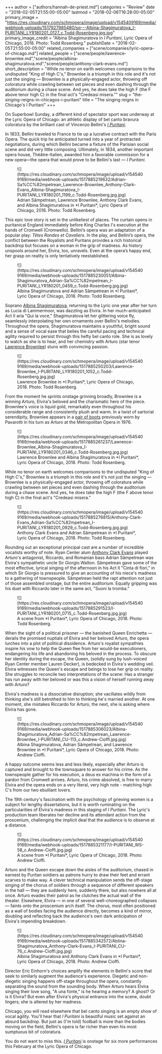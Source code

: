 +++
author = ["authors/hannah-de-priest.md"]
categories = "Review"
date = "2018-02-05T21:55:00-05:00"
lastmod = "2018-02-06T16:28:00-05:00"
primary_image = "https://res.cloudinary.com/schmopera/image/upload/v1545409169/media/webhook-uploads/1517927985480/sq---Albina-Shagimuratova_I-PURITANI_LYR180201_0127_c.Todd-Rosenberg.jpg.jpg"
primary_image_credit = "Albina Shagimuratova in *I Puritani*, Lyric Opera of Chicago, 2018. Photo: Todd Rosenberg."
publishDate = "2018-02-05T21:55:00-05:00"
related_companies = ["scene/companies/lyric-opera-of-chicago.md"]
related_people = ["scene/people/lawrence-brownlee.md","scene/people/albina-shagimuratova.md","scene/people/anthony-clark-evans.md"]
short_description = "While no tenor on earth welcomes comparisons to the undisputed &quot;King of High C&#039;s,&quot; Brownlee is a triumph in this role and it&#039;s not just the singing — Brownlee is a physically-engaged actor, throwing off coloratura while crawling between set pieces and even dashing through the auditorium during a chase scene. And yes, he does take the high F (the F above tenor high C) in the final act&#039;s &quot;Credeasi misera.&quot;"
slug = "the-singing-reigns-in-chicagos-i-puritani"
title = "The singing reigns in Chicago&#039;s I Puritani"
+++

On Superbowl Sunday, a different kind of spectator sport was underway at the Lyric Opera of Chicago: an athletic display of bel canto bravura coloratura by the brilliant cast of Vincenzo Bellini's [*I Puritani*](https://www.lyricopera.org/concertstickets/calendar/2017-2018/productions/lyricopera/i-puritani-opera-tickets).

In 1833, Bellini traveled to France to tie up a lucrative contract with the Paris Opera. The quick trip he anticipated turned into a year of protracted negotiations, during which Bellini became a fixture of the Parisian social scene and did very little composing. Ultimately, in 1834, another important opera house, Théâtre-Italien, awarded him a favorable commission for a new opera—the opera that would prove to be Bellini's last — *I Puritani*.

<figure data-type="image">
![](https://res.cloudinary.com/schmopera/image/upload/v1545409169/media/webhook-uploads/1517885219632/Adrian-Sa%CC%82mpetrean_Lawrence-Brownlee_Anthony-Clark-Evans_Albina-Shagimuratova_I-PURITANI_LYR180201_1199_c.Todd-Rosenberg.jpg.jpg)
<figcaption>Adrian Sâmpetrean, Lawrence Brownlee, Anthony Clark Evans, and Albina Shagimuratova in *I Puritani*, Lyric Opera of Chicago, 2018. Photo: Todd Rosenberg.</figcaption>
</figure>

This epic love story is set in the unlikeliest of places. The curtain opens in puritanical England immediately before King Charles I's execution at the hands of Cromwell (Cromwello). Bellini’s opera was an adaptation of a popular play: *Têtes Rondes et Cavaliers*. In the play, and Bellini’s opera, the conflict between the Royalists and Puritans provides a rich historical backdrop but focuses on a woman in the grip of madness. As history unspools around her, Elvira, too, unravels. Even at the opera’s happy end, her grasp on reality is only tentatively reestablished. 

<figure data-type="image">
![](https://res.cloudinary.com/schmopera/image/upload/v1545409169/media/webhook-uploads/1517885230051/Albina-Shagimuratova_Adrian-Sa%CC%82mpetrean_I-PURITANI_LYR180201_0459_c.Todd-Rosenberg.jpg.jpg)
<figcaption>Albina Shagimuratova and Adrian Sâmpetrean in *I Puritani*, Lyric Opera of Chicago, 2018. Photo: Todd Rosenberg.</figcaption>
</figure>

Soprano [Albina Shagimuratova](/scene/people/albina-shagimuratova/), returning to the Lyric one year after her turn as Lucia di Lammermoor, was dazzling as Elvira. In her much-anticipated Act II aria "Qui la voce," Shagimuratova let her glittering voice fly, seamlessly interpolating her own ornaments over Bellini's melodies. Throughout the opera, Shagimuratova maintains a youthful, bright sound and a sense of vocal ease that belies the careful pacing and technical agility required to persist through this hefty bel canto role. She is as lovely to watch as she is to hear, and her chemistry with Arturo (star tenor [Lawrence Brownlee](/scene/people/lawrence-brownlee/)) stuns with convincing passion. 

<figure data-type="image">
![](https://res.cloudinary.com/schmopera/image/upload/v1545409169/media/webhook-uploads/1517885250203/Lawrence-Brownlee_I-PURITANI_LYR180201_1052_c.Todd-Rosenberg.jpg.jpg)
<figcaption>Lawrence Brownlee in *I Puritani*, Lyric Opera of Chicago, 2018. Photo: Todd Rosenberg.</figcaption>
</figure>

From the moment he sprints onstage grinning broadly, Brownlee is a winning Arturo, Elvira's beloved and the charismatic hero of the piece. Brownlee's voice is liquid gold, remarkably even throughout his considerable range and consistently plush and warm. In a twist of sartorial serendipity, Brownlee appears in a [pair of boots](https://www.facebook.com/lawrencebrownleeofficial/photos/a.402321329807800.95086.380448701995063/1781335135239739/?type=3&theater) previously worn by Pavarotti in his turn as Arturo at the Metropolitan Opera in 1976. 

<figure data-type="image">
![](https://res.cloudinary.com/schmopera/image/upload/v1545409169/media/webhook-uploads/1517885261237/Lawrence-Brownlee_Albina-Shagimuratova_I-PURITANI_LYR180201_0346_c.Todd-Rosenberg.jpg.jpg)
<figcaption>Lawrence Brownlee and Albina Shagimuratova in *I Puritani*, Lyric Opera of Chicago, 2018. Photo: Todd Rosenberg.</figcaption>
</figure>

While no tenor on earth welcomes comparisons to the undisputed "King of High C's," Brownlee is a triumph in this role and it's not just the singing — Brownlee is a physically-engaged actor, throwing off coloratura while crawling between set pieces and even dashing through the auditorium during a chase scene. And yes, he does take the high F (the F above tenor high C) in the final act's "Credeasi misera."

<figure data-type="image">
![](https://res.cloudinary.com/schmopera/image/upload/v1545409169/media/webhook-uploads/1517885276815/Anthony-Clark-Evans_Adrian-Sa%CC%82mpetrean_I-PURITANI_LYR180201_0929_c.Todd-Rosenberg.jpg.jpg)
<figcaption>Anthony Clark Evans and Adrian Sâmpetrean in *I Puritani*, Lyric Opera of Chicago, 2018. Photo: Todd Rosenberg.</figcaption>
</figure>

Rounding out an exceptional principal cast are a number of incredible vocalists worthy of note. Ryan Center alum [Anthony Clark Evans](/scene/people/anthony-clark-evans/) played Arturo's antagonist, Riccardo, and Romanian bass Adrian Sâmpetrean was Elvira's sympathetic uncle Sir Giorgio Walton. Sâmpetrean gave some of the most effective, lyrical singing of the afternoon in his Act II "Cinta di fiori," in which Sir Giorgio is pressured to give an accounting of his niece's madness to a gathering of townspeople. Sâmpetrean held the rapt attention not just of those assembled onstage, but the entire auditorium. Equally gripping was his duet with Riccardo later in the same act, "Suoni la tromba."

<figure data-type="image">
![](https://res.cloudinary.com/schmopera/image/upload/v1545409169/media/webhook-uploads/1517885291523/I-PURITANI_LYR180201_0715_c.Todd-Rosenberg.jpg.jpg)
<figcaption>A scene from *I Puritani*, Lyric Opera of Chicago, 2018. Photo: Todd Rosenberg.</figcaption>
</figure>

When the sight of a political prisoner — the banished Queen Enrichetta — derails the promised nuptials of Elvira and her beloved Arturo, the opera lurches into a plot of political dissidence. Arturo's royalist sympathies inspire his vow to help the Queen flee from her would-be executioners, endangering his life and abandoning his beloved in the process. To obscure her identity during the escape, the Queen, (solidly sung by lush-voiced Ryan Center member Lauren Decker), is bedecked in Elvira's wedding veil. Elvira witnesses the Queen's escape and beings to lose her grip on reality. She struggles to reconcile two interpretations of the scene: Has a stranger has run away with her beloved or was this a vision of herself running away with Arturo?

Elvira's madness is a dissociative disruption; she vacillates wildly from thinking she's still betrothed to him to thinking he's married another. At one moment, she mistakes Riccardo for Arturo, the next, she is asking where Elvira has gone. 

<figure data-type="image">
![](https://res.cloudinary.com/schmopera/image/upload/v1545409169/media/webhook-uploads/1517885306023/Albina-Shagimuratova_Adrian-Sa%CC%82mpetrean_Lawrence-Brownlee_I-PURITANI_CU-113_c.Andrew-Cioffi.jpg.jpg)
<figcaption>Albina Shagimuratova, Adrian Sâmpetrean, and Lawrence Brownlee in *I Puritani*, Lyric Opera of Chicago, 2018. Photo: Andrew Cioffi.</figcaption>
</figure>

A happy outcome seems less and less likely, especially after Arturo is captured and brought to the townsquare to answer for his crime. As the townspeople gather for his execution, a deus ex machina in the form of a pardon from Cromwell arrives. Arturo, his crime absolved, is free to marry Elvira and the opera ends on a very literal, very high note - matching high C's from our two ebulliant lovers.

The 19th century's fascination with the psychology of grieving women is a subject for lengthy dissertations, but it is worth ruminating on the particularities of Elvira's madness in this staging of *I Puritani*. The Lyric's production team liberates her decline and its attendant action from the proscenium, challenging the implicit deal that the audience is to observe at a distance. 

<figure data-type="image">
![](https://res.cloudinary.com/schmopera/image/upload/v1545409169/media/webhook-uploads/1517885321177/I-PURITANI_WS-58_c.Andrew-Cioffi.jpg.jpg)
<figcaption>A scene from *I Puritani*, Lyric Opera of Chicago, 2018. Photo: Andrew Cioffi.</figcaption>
</figure>

Arturo and the Queen escape down the aisles of the auditorium, chased in earnest by Puritan soldiers as patrons hurry to draw their feet and errant scarves to make way. A clever technical manipulation sends the off-stage singing of the chorus of soldiers through a sequence of different speakers in the hall — they are suddenly here, suddenly there, but also nowhere all at once. Arturo evades their patrol as he clutches the actual wall of the theater. Elsewhere, Elvira — in one of several well-choreographed collapses — faints onto the proscenium arch itself. The chorus, most often positioned as a wall of bodies facing the audience directly, becomes a kind of mirror, doubling and reflecting back the audience's own dark anticipation of Elvira's impending breakdown. 

<figure data-type="image">
![](https://res.cloudinary.com/schmopera/image/upload/v1545409169/media/webhook-uploads/1517885342572/Ablina-Shagimuratova_Anthony-Clark-Evans_I-PURITANI_CU-76_c.Andrew-Cioffi.jpg.jpg)
<figcaption>Albina Shagimuratova and Anthony Clark Evans in *I Puritani*, Lyric Opera of Chicago, 2018. Photo: Andrew Cioffi.</figcaption>
</figure>

Director Eric Einhorn's choices amplify the elements in Bellini's score that seek to similarly augment the audience's experience. Diegetic and non-diegetic singing happens off-stage throughout the opera, constantly separating the sound from the sounding body. When Arturo hears Elvira singing their love song, "A una fonte," is he hearing a memory? A ghost? Or is it Elvira? But even after Elvira's physical entrance into the scene, doubt lingers; she is altered by her madness. 

Chicago, you will read elsewhere that bel canto singing is an empty show of vocal agility. You'll hear that *I Puritani* is beautiful music set against an absurd backdrop. But just as (I'm told) football is more than the bodies moving on the field, Bellini's opera is far richer than even his most sumptuous bit of coloratura. 

You do not want to miss this. [*I Puritani*](https://www.lyricopera.org/concertstickets/calendar/2017-2018/productions/lyricopera/i-puritani-opera-tickets) is onstage for six more performances this February at the Lyric Opera of Chicago.
